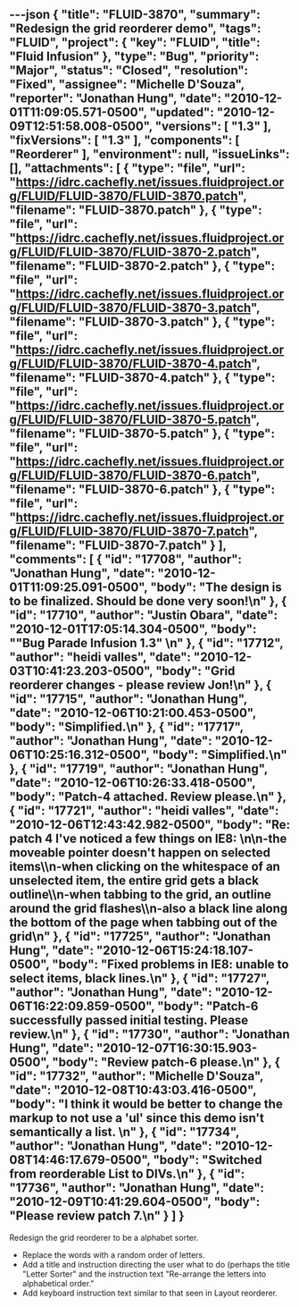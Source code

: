 ---json
{
  "title": "FLUID-3870",
  "summary": "Redesign the grid reorderer demo",
  "tags": "FLUID",
  "project": {
    "key": "FLUID",
    "title": "Fluid Infusion"
  },
  "type": "Bug",
  "priority": "Major",
  "status": "Closed",
  "resolution": "Fixed",
  "assignee": "Michelle D'Souza",
  "reporter": "Jonathan Hung",
  "date": "2010-12-01T11:09:05.571-0500",
  "updated": "2010-12-09T12:51:58.008-0500",
  "versions": [
    "1.3"
  ],
  "fixVersions": [
    "1.3"
  ],
  "components": [
    "Reorderer"
  ],
  "environment": null,
  "issueLinks": [],
  "attachments": [
    {
      "type": "file",
      "url": "https://idrc.cachefly.net/issues.fluidproject.org/FLUID/FLUID-3870/FLUID-3870.patch",
      "filename": "FLUID-3870.patch"
    },
    {
      "type": "file",
      "url": "https://idrc.cachefly.net/issues.fluidproject.org/FLUID/FLUID-3870/FLUID-3870-2.patch",
      "filename": "FLUID-3870-2.patch"
    },
    {
      "type": "file",
      "url": "https://idrc.cachefly.net/issues.fluidproject.org/FLUID/FLUID-3870/FLUID-3870-3.patch",
      "filename": "FLUID-3870-3.patch"
    },
    {
      "type": "file",
      "url": "https://idrc.cachefly.net/issues.fluidproject.org/FLUID/FLUID-3870/FLUID-3870-4.patch",
      "filename": "FLUID-3870-4.patch"
    },
    {
      "type": "file",
      "url": "https://idrc.cachefly.net/issues.fluidproject.org/FLUID/FLUID-3870/FLUID-3870-5.patch",
      "filename": "FLUID-3870-5.patch"
    },
    {
      "type": "file",
      "url": "https://idrc.cachefly.net/issues.fluidproject.org/FLUID/FLUID-3870/FLUID-3870-6.patch",
      "filename": "FLUID-3870-6.patch"
    },
    {
      "type": "file",
      "url": "https://idrc.cachefly.net/issues.fluidproject.org/FLUID/FLUID-3870/FLUID-3870-7.patch",
      "filename": "FLUID-3870-7.patch"
    }
  ],
  "comments": [
    {
      "id": "17708",
      "author": "Jonathan Hung",
      "date": "2010-12-01T11:09:25.091-0500",
      "body": "The design is to be finalized. Should be done very soon!\n"
    },
    {
      "id": "17710",
      "author": "Justin Obara",
      "date": "2010-12-01T17:05:14.304-0500",
      "body": "\"Bug Parade Infusion 1.3\"&#x20;\n"
    },
    {
      "id": "17712",
      "author": "heidi valles",
      "date": "2010-12-03T10:41:23.203-0500",
      "body": "Grid reorderer changes - please review Jon!\n"
    },
    {
      "id": "17715",
      "author": "Jonathan Hung",
      "date": "2010-12-06T10:21:00.453-0500",
      "body": "Simplified.\n"
    },
    {
      "id": "17717",
      "author": "Jonathan Hung",
      "date": "2010-12-06T10:25:16.312-0500",
      "body": "Simplified.\n"
    },
    {
      "id": "17719",
      "author": "Jonathan Hung",
      "date": "2010-12-06T10:26:33.418-0500",
      "body": "Patch-4 attached. Review please.\n"
    },
    {
      "id": "17721",
      "author": "heidi valles",
      "date": "2010-12-06T12:43:42.982-0500",
      "body": "Re: patch 4 I've noticed a few things on IE8: &#x20;\n\n-the moveable pointer doesn't happen on selected items\\\n-when clicking on the whitespace of an unselected item, the entire grid gets a black outline\\\n-when tabbing to the grid, an outline around the grid flashes\\\n-also a black line along the bottom of the page when tabbing out of the grid\n"
    },
    {
      "id": "17725",
      "author": "Jonathan Hung",
      "date": "2010-12-06T15:24:18.107-0500",
      "body": "Fixed problems in IE8: unable to select items, black lines.\n"
    },
    {
      "id": "17727",
      "author": "Jonathan Hung",
      "date": "2010-12-06T16:22:09.859-0500",
      "body": "Patch-6 successfully passed initial testing. Please review.\n"
    },
    {
      "id": "17730",
      "author": "Jonathan Hung",
      "date": "2010-12-07T16:30:15.903-0500",
      "body": "Review patch-6 please.\n"
    },
    {
      "id": "17732",
      "author": "Michelle D'Souza",
      "date": "2010-12-08T10:43:03.416-0500",
      "body": "I think it would be better to change the markup to not use a 'ul' since this demo isn't semantically a list.&#x20;\n"
    },
    {
      "id": "17734",
      "author": "Jonathan Hung",
      "date": "2010-12-08T14:46:17.679-0500",
      "body": "Switched from reorderable List to DIVs.\n"
    },
    {
      "id": "17736",
      "author": "Jonathan Hung",
      "date": "2010-12-09T10:41:29.604-0500",
      "body": "Please review patch 7.\n"
    }
  ]
}
---
Redesign the grid reorderer to be a alphabet sorter.

* Replace the words with a random order of letters.
* Add a title and instruction directing the user what to do (perhaps the title "Letter Sorter" and the instruction text "Re-arrange the letters into alphabetical order."
* Add keyboard instruction text similar to that seen in Layout reorderer.

        